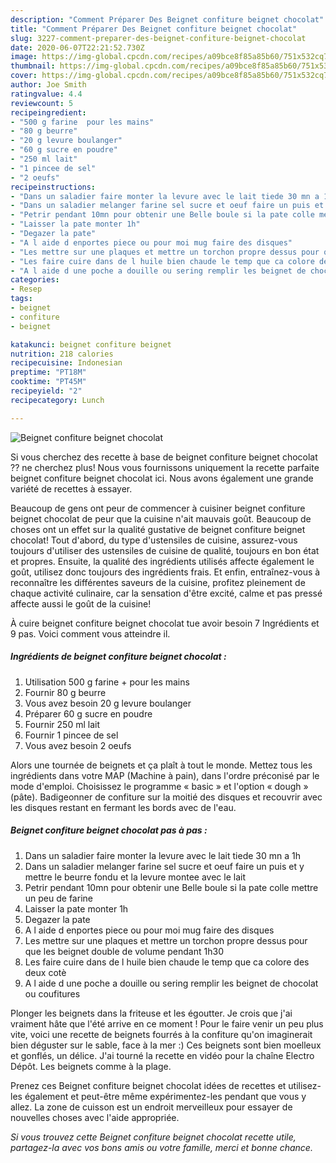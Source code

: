 ```yaml
---
description: "Comment Préparer Des Beignet confiture beignet chocolat"
title: "Comment Préparer Des Beignet confiture beignet chocolat"
slug: 3227-comment-preparer-des-beignet-confiture-beignet-chocolat
date: 2020-06-07T22:21:52.730Z
image: https://img-global.cpcdn.com/recipes/a09bce8f85a85b60/751x532cq70/beignet-confiture-beignet-chocolat-photo-principale-de-la-recette.jpg
thumbnail: https://img-global.cpcdn.com/recipes/a09bce8f85a85b60/751x532cq70/beignet-confiture-beignet-chocolat-photo-principale-de-la-recette.jpg
cover: https://img-global.cpcdn.com/recipes/a09bce8f85a85b60/751x532cq70/beignet-confiture-beignet-chocolat-photo-principale-de-la-recette.jpg
author: Joe Smith
ratingvalue: 4.4
reviewcount: 5
recipeingredient:
- "500 g farine  pour les mains"
- "80 g beurre"
- "20 g levure boulanger"
- "60 g sucre en poudre"
- "250 ml lait"
- "1 pincee de sel"
- "2 oeufs"
recipeinstructions:
- "Dans un saladier faire monter la levure avec le lait tiede 30 mn a 1h"
- "Dans un saladier melanger farine sel sucre et oeuf faire un puis et y mettre le beurre fondu et la levure montee avec le lait"
- "Petrir pendant 10mn pour obtenir une Belle boule si la pate colle mettre un peu de farine"
- "Laisser la pate monter 1h"
- "Degazer la pate"
- "A l aide d enportes piece ou pour moi mug faire des disques"
- "Les mettre sur une plaques et mettre un torchon propre dessus pour que les beignet double de volume pendant 1h30"
- "Les faire cuire dans de l huile bien chaude le temp que ca colore des deux cotè"
- "A l aide d une poche a douille ou sering remplir les beignet de chocolat ou coufitures"
categories:
- Resep
tags:
- beignet
- confiture
- beignet

katakunci: beignet confiture beignet 
nutrition: 218 calories
recipecuisine: Indonesian
preptime: "PT18M"
cooktime: "PT45M"
recipeyield: "2"
recipecategory: Lunch

---
```



![Beignet confiture beignet chocolat](https://img-global.cpcdn.com/recipes/a09bce8f85a85b60/751x532cq70/beignet-confiture-beignet-chocolat-photo-principale-de-la-recette.jpg)

Si vous cherchez des recette à base de beignet confiture beignet chocolat ?? ne cherchez plus! Nous vous fournissons uniquement la recette parfaite beignet confiture beignet chocolat ici. Nous avons également une grande variété de recettes à essayer.

Beaucoup de gens ont peur de commencer à cuisiner beignet confiture beignet chocolat de peur que la cuisine n'ait mauvais goût. Beaucoup de choses ont un effet sur la qualité gustative de beignet confiture beignet chocolat! Tout d'abord, du type d'ustensiles de cuisine, assurez-vous toujours d'utiliser des ustensiles de cuisine de qualité, toujours en bon état et propres. Ensuite, la qualité des ingrédients utilisés affecte également le goût, utilisez donc toujours des ingrédients frais. Et enfin, entraînez-vous à reconnaître les différentes saveurs de la cuisine, profitez pleinement de chaque activité culinaire, car la sensation d'être excité, calme et pas pressé affecte aussi le goût de la cuisine!

<!--inarticleads1-->

À cuire beignet confiture beignet chocolat tue avoir besoin 7 Ingrédients et 9 pas. Voici comment vous atteindre il.

##### Ingrédients de beignet confiture beignet chocolat :

1. Utilisation 500 g farine + pour les mains
1. Fournir 80 g beurre
1. Vous avez besoin 20 g levure boulanger
1. Préparer 60 g sucre en poudre
1. Fournir 250 ml lait
1. Fournir 1 pincee de sel
1. Vous avez besoin 2 oeufs


Alors une tournée de beignets et ça plaît à tout le monde. Mettez tous les ingrédients dans votre MAP (Machine à pain), dans l&#39;ordre préconisé par le mode d&#39;emploi. Choisissez le programme « basic » et l&#39;option « dough » (pâte). Badigeonner de confiture sur la moitié des disques et recouvrir avec les disques restant en fermant les bords avec de l&#39;eau. 

<!--inarticleads2-->

##### Beignet confiture beignet chocolat pas à pas :

1. Dans un saladier faire monter la levure avec le lait tiede 30 mn a 1h
1. Dans un saladier melanger farine sel sucre et oeuf faire un puis et y mettre le beurre fondu et la levure montee avec le lait
1. Petrir pendant 10mn pour obtenir une Belle boule si la pate colle mettre un peu de farine
1. Laisser la pate monter 1h
1. Degazer la pate
1. A l aide d enportes piece ou pour moi mug faire des disques
1. Les mettre sur une plaques et mettre un torchon propre dessus pour que les beignet double de volume pendant 1h30
1. Les faire cuire dans de l huile bien chaude le temp que ca colore des deux cotè
1. A l aide d une poche a douille ou sering remplir les beignet de chocolat ou coufitures


Plonger les beignets dans la friteuse et les égoutter. Je crois que j&#39;ai vraiment hâte que l&#39;été arrive en ce moment ! Pour le faire venir un peu plus vite, voici une recette de beignets fourrés à la confiture qu&#39;on imaginerait bien déguster sur le sable, face à la mer :) Ces beignets sont bien moelleux et gonflés, un délice. J&#39;ai tourné la recette en vidéo pour la chaîne Electro Dépôt. Les beignets comme à la plage. 

<!--inarticleads1-->

<p>
Prenez ces Beignet confiture beignet chocolat idées de recettes et utilisez-les également et peut-être même expérimentez-les pendant que vous y allez. La zone de cuisson est un endroit merveilleux pour essayer de nouvelles choses avec l'aide appropriée.
</p>

<p>
<i>Si vous trouvez cette Beignet confiture beignet chocolat recette utile, partagez-la avec vos bons amis ou votre famille, merci et bonne chance.</i>
</p>
